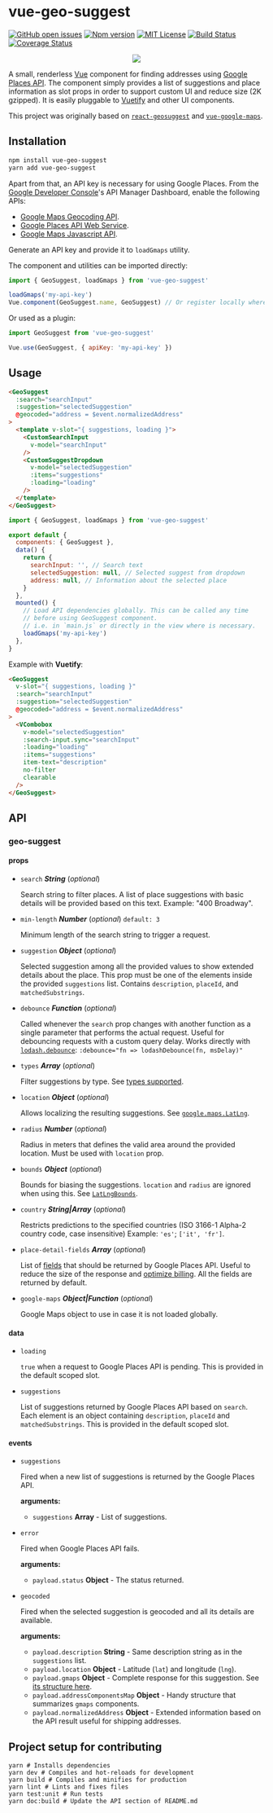 # vue-geo-suggest

[![GitHub open issues](https://img.shields.io/github/issues/frandiox/vue-geo-suggest.svg?maxAge=2592000)](https://github.com/frandiox/vue-geo-suggest/issues)
[![Npm version](https://img.shields.io/npm/v/vue-geo-suggest.svg?maxAge=2592000)](https://www.npmjs.com/package/vue-geo-suggest)
[![MIT License](https://img.shields.io/github/license/frandiox/vue-geo-suggest.svg)](https://github.com/frandiox/vue-geo-suggest/blob/master/LICENSE)
[![Build Status](https://travis-ci.com/frandiox/vue-geo-suggest.svg?branch=master)](https://travis-ci.com/frandiox/vue-geo-suggest)
[![Coverage Status](https://coveralls.io/repos/github/frandiox/vue-geo-suggest/badge.svg?branch=master)](https://coveralls.io/github/frandiox/vue-geo-suggest?branch=master)

<p align="center"><img src="./sample.gif"></p>

A small, renderless [Vue](https://vuejs.org) component for finding addresses using [Google Places API](https://developers.google.com/places/web-service/intro). The component simply provides a list of suggestions and place information as slot props in order to support custom UI and reduce size (2K gzipped). It is easily pluggable to [Vuetify](https://vuetifyjs.com) and other UI components.

This project was originally based on [`react-geosuggest`](https://github.com/ubilabs/react-geosuggest) and [`vue-google-maps`](https://github.com/xkjyeah/vue-google-maps).

## Installation

```sh
npm install vue-geo-suggest
yarn add vue-geo-suggest
```

Apart from that, an API key is necessary for using Google Places. From the [Google Developer Console](https://console.developers.google.com)'s API Manager Dashboard, enable the following APIs:

- [Google Maps Geocoding API](https://developers.google.com/maps/documentation/geocoding/start).
- [Google Places API Web Service](https://developers.google.com/places/web-service/).
- [Google Maps Javascript API](https://developers.google.com/maps/documentation/javascript/).

Generate an API key and provide it to `loadGmaps` utility.

The component and utilities can be imported directly:

```js
import { GeoSuggest, loadGmaps } from 'vue-geo-suggest'

loadGmaps('my-api-key')
Vue.component(GeoSuggest.name, GeoSuggest) // Or register locally where needed
```

Or used as a plugin:

```js
import GeoSuggest from 'vue-geo-suggest'

Vue.use(GeoSuggest, { apiKey: 'my-api-key' })
```

## Usage

```HTML
<GeoSuggest
  :search="searchInput"
  :suggestion="selectedSuggestion"
  @geocoded="address = $event.normalizedAddress"
>
  <template v-slot="{ suggestions, loading }">
    <CustomSearchInput
      v-model="searchInput"
    />
    <CustomSuggestDropdown
      v-model="selectedSuggestion"
      :items="suggestions"
      :loading="loading"
    />
  </template>
</GeoSuggest>
```

```javascript
import { GeoSuggest, loadGmaps } from 'vue-geo-suggest'

export default {
  components: { GeoSuggest },
  data() {
    return {
      searchInput: '', // Search text
      selectedSuggestion: null, // Selected suggest from dropdown
      address: null, // Information about the selected place
    }
  },
  mounted() {
    // Load API dependencies globally. This can be called any time
    // before using GeoSuggest component.
    // i.e. in `main.js` or directly in the view where is necessary.
    loadGmaps('my-api-key')
  },
}
```

Example with **Vuetify**:

```HTML
<GeoSuggest
  v-slot="{ suggestions, loading }"
  :search="searchInput"
  :suggestion="selectedSuggestion"
  @geocoded="address = $event.normalizedAddress"
>
  <VCombobox
    v-model="selectedSuggestion"
    :search-input.sync="searchInput"
    :loading="loading"
    :items="suggestions"
    item-text="description"
    no-filter
    clearable
  />
</GeoSuggest>
```

## API

### geo-suggest

#### props

- `search` **_String_** (_optional_)

  Search string to filter places. A list of place suggestions
  with basic details will be provided based on this text.
  Example: "400 Broadway".

- `min-length` **_Number_** (_optional_) `default: 3`

  Minimum length of the search string to trigger a request.

- `suggestion` **_Object_** (_optional_)

  Selected suggestion among all the provided values
  to show extended details about the place. This prop must be
  one of the elements inside the provided `suggestions` list.
  Contains `description`, `placeId`, and `matchedSubstrings`.

- `debounce` **_Function_** (_optional_)

  Called whenever the `search` prop changes
  with another function as a single parameter that performs the actual request.
  Useful for debouncing requests with a custom query delay. Works directly with
  [`lodash.debounce`](https://www.npmjs.com/package/lodash.debounce):
  `:debounce="fn => lodashDebounce(fn, msDelay)"`

- `types` **_Array_** (_optional_)

  Filter suggestions by type. See [types supported](https://developers.google.com/maps/documentation/javascript/reference/places-autocomplete-service#AutocompletionRequest.types).

- `location` **_Object_** (_optional_)

  Allows localizing the resulting suggestions.
  See [`google.maps.LatLng`](https://developers.google.com/maps/documentation/javascript/reference#LatLng).

- `radius` **_Number_** (_optional_)

  Radius in meters that defines the valid area around the provided location. Must be used with `location` prop.

- `bounds` **_Object_** (_optional_)

  Bounds for biasing the suggestions. `location` and `radius` are ignored when using this.
  See [`LatLngBounds`](https://developers.google.com/maps/documentation/javascript/reference?csw=1#LatLngBounds).

- `country` **_String|Array_** (_optional_)

  Restricts predictions to the specified countries (ISO 3166-1 Alpha-2 country code, case insensitive)
  Example: `'es'`; `['it', 'fr']`.

- `place-detail-fields` **_Array_** (_optional_)

  List of [fields](https://developers.google.com/maps/documentation/javascript/reference/places-service#PlaceDetailsRequest.fields)
  that should be returned by Google Places API. Useful to reduce the size of the response and [optimize billing](https://developers.google.com/maps/billing/understanding-cost-of-use#data-skus).
  All the fields are returned by default.

- `google-maps` **_Object|Function_** (_optional_)

  Google Maps object to use in case it is not loaded globally.

#### data

- `loading`

  `true` when a request to Google Places API is pending.
  This is provided in the default scoped slot.

- `suggestions`

  List of suggestions returned by Google Places API based on `search`.
  Each element is an object containing `description`, `placeId` and `matchedSubstrings`.
  This is provided in the default scoped slot.

#### events

- `suggestions`

  Fired when a new list of suggestions is returned by the Google Places API.

  **arguments:**

  - `suggestions` **Array** - List of suggestions.

- `error`

  Fired when Google Places API fails.

  **arguments:**

  - `payload.status` **Object** - The status returned.

- `geocoded`

  Fired when the selected suggestion is geocoded and all its details are available.

  **arguments:**

  - `payload.description` **String** - Same description string as in the `suggestions` list.
  - `payload.location` **Object** - Latitude (`lat`) and longitude (`lng`).
  - `payload.gmaps` **Object** - Complete response for this suggestion. See [its structure here](https://developers.google.com/maps/documentation/javascript/reference#GeocoderResult).
  - `payload.addressComponentsMap` **Object** - Handy structure that summarizes `gmaps` components.
  - `payload.normalizedAddress` **Object** - Extended information based on the API result useful for shipping addresses.

## Project setup for contributing

```
yarn # Installs dependencies
yarn dev # Compiles and hot-reloads for development
yarn build # Compiles and minifies for production
yarn lint # Lints and fixes files
yarn test:unit # Run tests
yarn doc:build # Update the API section of README.md
```
